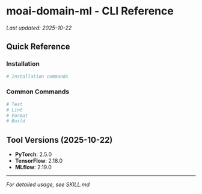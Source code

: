 # moai-domain-ml - CLI Reference

_Last updated: 2025-10-22_

## Quick Reference

### Installation

```bash
# Installation commands
```

### Common Commands

```bash
# Test
# Lint
# Format
# Build
```

## Tool Versions (2025-10-22)

- **PyTorch**: 2.5.0
- **TensorFlow**: 2.18.0
- **MLflow**: 2.19.0

---

_For detailed usage, see SKILL.md_

